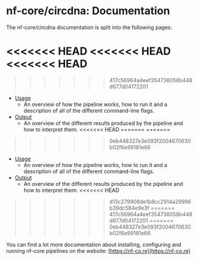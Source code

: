 # nf-core/circdna: Documentation

The nf-core/circdna documentation is split into the following pages:

<<<<<<< HEAD
<<<<<<< HEAD
<<<<<<< HEAD
=======
>>>>>>> 417c56964a4eef354736058b448d677d04172201
-   [Usage](usage.md)
    -   An overview of how the pipeline works, how to run it and a description of all of the different command-line flags.
-   [Output](output.md)
    -   An overview of the different results produced by the pipeline and how to interpret them.
<<<<<<< HEAD
=======
=======
>>>>>>> 0eb448327e3e093f2004670630b02f6e99181e66
- [Usage](usage.md)
  - An overview of how the pipeline works, how to run it and a description of all of the different command-line flags.
- [Output](output.md)
  - An overview of the different results produced by the pipeline and how to interpret them.
<<<<<<< HEAD
>>>>>>> d13c279908de1b8cc2914a29996b39dc584e9e3f
=======
>>>>>>> 417c56964a4eef354736058b448d677d04172201
=======
>>>>>>> 0eb448327e3e093f2004670630b02f6e99181e66

You can find a lot more documentation about installing, configuring and running nf-core pipelines on the website: [https://nf-co.re](https://nf-co.re)
